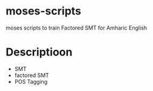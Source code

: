 # moses-scripts
moses scripts to train Factored SMT for Amharic English
# Descriptioon
- SMT
- factored SMT
- POS Tagging
